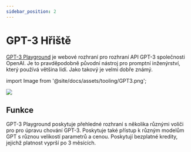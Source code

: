 ```yaml
---
sidebar_position: 2
---
```


# GPT-3 Hřiště

[GPT-3 Playground](https://beta.openai.com/docs/quickstart) je webové rozhraní pro rozhraní API GPT-3 společnosti OpenAI. Je to pravděpodobně 
původní nástroj pro promptní inženýrství, který používá většina lidí. Jako takový je 
velmi dobře známý.

import Image from '@site/docs/assets/tooling/GPT3.png';

<div style={{textAlign: 'center'}}>
  <img src={Image} style={{width: "750px"}} />
</div>

## Funkce

GPT-3 Playground poskytuje přehledné rozhraní s několika různými voliči pro 
pro úpravu chování GPT-3. Poskytuje také přístup k různým modelům GPT
s různou velikostí parametrů a cenou. Poskytují bezplatné kredity, jejichž platnost vyprší 
po 3 měsících. 
